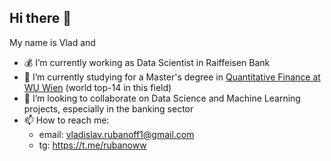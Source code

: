 ## Hi there 👋

My name is Vlad and
- 💰 I’m currently working as Data Scientist in Raiffeisen Bank
- 🌱 I’m currently studying for a Master's degree in [Quantitative Finance at WU Wien](https://www.wu.ac.at/en/programs/masters-programs/quantitative-finance/overview) (world top-14 in this field)
- 👯 I’m looking to collaborate on Data Science and Machine Learning projects, especially in the banking sector
- 📫 How to reach me:
  - email: vladislav.rubanoff1@gmail.com
  - tg: https://t.me/rubanoww  
<!--
**VladRub1/VladRub1** is a ✨ _special_ ✨ repository because its `README.md` (this file) appears on your GitHub profile.

Here are some ideas to get you started:

- 🔭 I’m currently working on ...
- 🌱 I’m currently learning ...
- 👯 I’m looking to collaborate on ...
- 🤔 I’m looking for help with ...
- 💬 Ask me about ...
- 📫 How to reach me: ...
- 😄 Pronouns: ...
- ⚡ Fun fact: ...
-->
